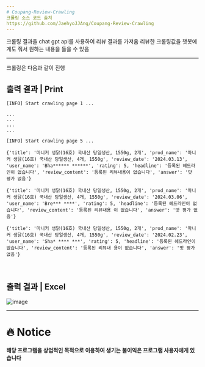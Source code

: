 ```yaml
---
# Coupang-Review-Crawling
크롤링 소스 코드 출처
https://github.com/JaehyoJJAng/Coupang-Review-Crawling
---
```


크롤링 결과을 chat gpt api를 사용하여 리뷰 결과를 가져옴
리뷰한 크롤링값을 챗봇에게도 줘서 원하는 내용을 들을 수 있음

---
크롤링은 다음과 같이 진행
## 출력 결과 | Print

```
[INFO] Start crawling page 1 ...

...
...
...
...

[INFO] Start crawling page 5 ...

{'title': '마니커 생닭(16호) 국내산 당일생산, 1550g, 2개', 'prod_name': '마니커 생닭(16호) 국내산 당일생산, 4개, 1550g', 'review_date': '2024.03.13', 'user_name': 'Bha****** ******', 'rating': 5, 'headline': '등록된 헤드라인이 없습니다', 'review_content': '등록된 리뷰내용이 없습니다', 'answer': '맛 평가 없음'}

{'title': '마니커 생닭(16호) 국내산 당일생산, 1550g, 2개', 'prod_name': '마니커 생닭(16호) 국내산 당일생산, 4개, 1550g', 'review_date': '2024.03.06', 'user_name': 'Bre*** ****', 'rating': 5, 'headline': '등록된 헤드라인이 없습니다', 'review_content': '등록된 리뷰내용 이 없습니다', 'answer': '맛 평가 없음'}

{'title': '마니커 생닭(16호) 국내산 당일생산, 1550g, 2개', 'prod_name': '마니커 생닭(16호) 국내산 당일생산, 4개, 1550g', 'review_date': '2024.02.23', 'user_name': 'Sha* **** ***', 'rating': 5, 'headline': '등록된 헤드라인이 없습니다', 'review_content': '등록된 리뷰내 용이 없습니다', 'answer': '맛 평가 없음'}
```

<br>

## 출력 결과 | Excel

![image](https://github.com/JaehyoJJAng/githubio.comment/assets/91415701/050415c6-2320-4d01-8d34-abb5358a314c)

***

# 🔥 Notice

**해당 프로그램을 상업적인 목적으로 이용하여 생기는 불이익은 프로그램 사용자에게 있습니다**
